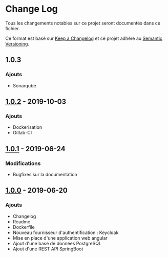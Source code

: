 # Change Log

Tous les changements notables sur ce projet seront documentés dans ce fichier.

Ce format est basé sur [Keep a Changelog](http://keepachangelog.com/)
et ce projet adhère au [Semantic Versioning](http://semver.org/).


## 1.0.3 

### Ajouts
- Sonarqube


## [1.0.2] - 2019-10-03

### Ajouts
- Dockerisation
- Gitlab-CI


## [1.0.1] - 2019-06-24

### Modifications
- Bugfixes sur la documentation


## [1.0.0] - 2019-06-20

### Ajouts

- Changelog
- Readme
- Dockerfile
- Nouveau fournisseur d'authentification : Keycloak
- Mise en place d'une application web angular
- Ajout d'une base de données PostgreSQL
- Ajout d'une REST API SpringBoot


[1.0.2]: https://gitlab.libriciel.fr/outils/central-cert/central-cert-core/tags/1.0.2
[1.0.1]: https://gitlab.libriciel.fr/outils/central-cert/central-cert-core/tags/1.0.1
[1.0.0]: https://gitlab.libriciel.fr/outils/central-cert/central-cert-web/tags/1.0.0

